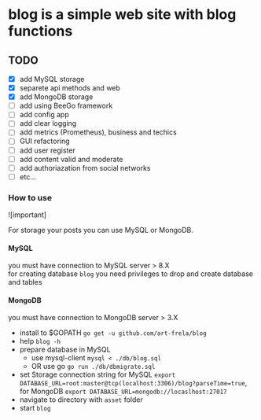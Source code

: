# blog is a simple web site with blog functions

## TODO

* [x] add MySQL storage
* [x] separete api methods and web
* [x] add MongoDB storage
* [ ] add using BeeGo framework
* [ ] add config app
* [ ] add clear logging
* [ ] add metrics (Prometheus), business and techics
* [ ] GUI refactoring
* [ ] add user register
* [ ] add content valid and moderate
* [ ] add authoriazation from social networks
* [ ] etc...

### How to use

![important]

For storage your posts you can use MySQL or MongoDB.

#### MySQL

you must have connection to MySQL server > 8.X  
for creating database `blog` you need privileges to drop and create database and tables  

#### MongoDB

you must have connection to MongoDB server > 3.X  

- install to $GOPATH `go get -u github.com/art-frela/blog`
- help `blog -h`
- prepare database in MySQL
    - use mysql-client `mysql < ./db/blog.sql`
    - OR use go `go run ./db/dbmigrate.sql`
- set Storage connection string for MySQL `export DATABASE_URL=root:master@tcp(localhost:3306)/blog?parseTime=true`, for MongoDB `export DATABASE_URL=mongodb://locaslhost:27017`
- navigate to directory with `asset` folder  
- start `blog`
